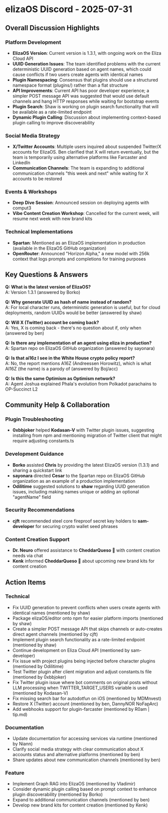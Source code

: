 # elizaOS Discord - 2025-07-31

## Overall Discussion Highlights

### Platform Development
- **ElizaOS Version**: Current version is 1.3.1, with ongoing work on the Eliza Cloud API
- **UUID Generation Issues**: The team identified problems with the current deterministic UUID generation based on agent names, which could cause conflicts if two users create agents with identical names
- **Plugin Namespacing**: Consensus that plugins should use a structured namespace format (plugins/<namespace>) rather than a flat structure
- **API Improvements**: Current API has poor developer experience; a simpler POST message API was suggested that would use default channels and hang HTTP responses while waiting for bootstrap events
- **Plugin Search**: Shaw is working on plugin search functionality that will be available as a rate-limited endpoint
- **Dynamic Plugin Calling**: Discussion about implementing context-based plugin calling to improve discoverability

### Social Media Strategy
- **X/Twitter Accounts**: Multiple users inquired about suspended Twitter/X accounts for ElizaOS. Ben clarified that X will return eventually, but the team is temporarily using alternative platforms like Farcaster and LinkedIn
- **Communication Channels**: The team is expanding to additional communication channels "this week and next" while waiting for X accounts to be restored

### Events & Workshops
- **Deep Dive Session**: Announced session on deploying agents with comput3
- **Vibe Content Creation Workshop**: Cancelled for the current week, will resume next week with new brand kits

### Technical Implementations
- **Spartan**: Mentioned as an ElizaOS implementation in production (available in the ElizaOS GitHub organization)
- **OpenRouter**: Announced "Horizon Alpha," a new model with 256k context that logs prompts and completions for training purposes

## Key Questions & Answers

**Q: What is the latest version of ElizaOS?**  
A: Version 1.3.1 (answered by Borko)

**Q: Why generate UUID as hash of name instead of random?**  
A: For local character runs, deterministic generation is useful, but for cloud deployments, random UUIDs would be better (answered by shaw)

**Q: Will X (Twitter) account be coming back?**  
A: Yes, X is coming back - there's no question about if, only when (answered by ben)

**Q: Is there any implementation of an agent using eliza in production?**  
A: Spartan repo on ElizaOS GitHub organization (answered by sayonara)

**Q: Is that ai16z I see in the White House crypto policy report?**  
A: No, the report mentions A16Z (Andreessen Horowitz), which is what AI16Z (the name) is a parody of (answered by Boj/acc)

**Q: Is this the same Optimism as Optimism network?**  
A: Agent Joshua explained Phala's evolution from Polkadot parachains to OP-Succinct L2

## Community Help & Collaboration

### Plugin Troubleshooting
- **0xbbjoker** helped **Kodasan-V** with Twitter plugin issues, suggesting installing from npm and mentioning migration of Twitter client that might require adjusting constants.ts

### Development Guidance
- **Borko** assisted **Chris** by providing the latest ElizaOS version (1.3.1) and sharing a quickstart link
- **sayonara** directed **Cesar** to the Spartan repo on ElizaOS GitHub organization as an example of a production implementation
- **Odilitime** suggested solutions to **shaw** regarding UUID generation issues, including making names unique or adding an optional "agentName" field

### Security Recommendations
- **cjft** recommended steel core fireproof secret key holders to **sam-developer** for securing crypto wallet seed phrases

### Content Creation Support
- **Dr. Neuro** offered assistance to **CheddarQueso 🧀** with content creation needs via chat
- **Kenk** informed **CheddarQueso 🧀** about upcoming new brand kits for content creation

## Action Items

### Technical
- Fix UUID generation to prevent conflicts when users create agents with identical names (mentioned by shaw)
- Package elizaOS/editor onto npm for easier platform imports (mentioned by shaw)
- Create a simpler POST message API that skips channels or auto-creates direct agent channels (mentioned by cjft)
- Implement plugin search functionality as a rate-limited endpoint (mentioned by shaw)
- Continue development on Eliza Cloud API (mentioned by sam-developer)
- Fix issue with project plugins being injected before character plugins (mentioned by Odilitime)
- Test Twitter plugin after client migration and adjust constants.ts file (mentioned by 0xbbjoker)
- Fix Twitter plugin issue where bot comments on original posts without LLM processing when TWITTER_TARGET_USERS variable is used (mentioned by Kodasan-V)
- Fix missing search bar for autodotfun on iOS (mentioned by MDMnvest)
- Restore X (Twitter) account (mentioned by ben, DannyNOR NoFapArc)
- Add webhooks support for plugin-farcaster (mentioned by R0am | tip.md)

### Documentation
- Update documentation for accessing services via runtime (mentioned by Niann)
- Clarify social media strategy with clear communication about X accounts status and alternative platforms (mentioned by ben)
- Share updates about new communication channels (mentioned by ben)

### Feature
- Implement Graph RAG into ElizaOS (mentioned by Vladimir)
- Consider dynamic plugin calling based on prompt context to enhance plugin discoverability (mentioned by Borko)
- Expand to additional communication channels (mentioned by ben)
- Develop new brand kits for content creation (mentioned by Kenk)